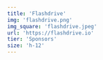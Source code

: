 ```yaml
---
title: 'Flashdrive'
img: 'flashdrive.png'
img_square: 'flashdrive.jpeg'
url: 'https://flashdrive.io'
tier: 'Sponsors'
size: 'h-12'
---
```

